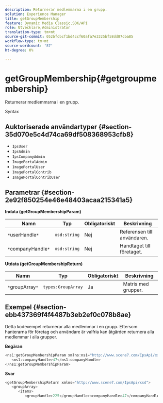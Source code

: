 ```yaml
---
description: Returnerar medlemmarna i en grupp.
solution: Experience Manager
title: getGroupMembership
feature: Dynamic Media Classic,SDK/API
role: Utvecklare,Administratör
translation-type: tm+mt
source-git-commit: 052bfcbcf1bd4ccf60afa7e3325bf58dd07cba85
workflow-type: tm+mt
source-wordcount: '87'
ht-degree: 0%

---
```



# getGroupMembership{#getgroupmembership}

Returnerar medlemmarna i en grupp.

Syntax

## Auktoriserade användartyper {#section-35d070e5c4d74ca69df508368953cfb8}

* `IpsUser`
* `IpsAdmin`
* `IpsCompanyAdmin`
* `ImagePortalAdmin`
* `ImagePortalUser`
* `ImagePortalContrib`
* `ImagePortalContribUser`

## Parametrar {#section-2e92f850254e46e48403acaa215341a5}

**Indata (getGroupMembershipParam)**

| Namn | Typ | Obligatoriskt | Beskrivning |
|---|---|---|---|
| `*`userHandle`*` | `xsd:string` | Nej | Referensen till användaren. |
| `*`companyHandle`*` | `xsd:string` | Nej | Handtaget till företaget. |

**Utdata (getGroupMembershipReturn)**

| Namn | Typ | Obligatoriskt | Beskrivning |
|---|---|---|---|
| `*`groupArray`*` | `types:GroupArray` | Ja | Matris med grupper. |

## Exempel {#section-ebb437369f4f4487b3eb2ef0c078b8ae}

Detta kodexempel returnerar alla medlemmar i en grupp. Eftersom hanterarna för företag och användare är valfria kan åtgärden returnera alla medlemmar i alla grupper.

**Begäran**

```java
<ns1:getGroupMembershipParam xmlns:ns1="http://www.scene7.com/IpsApi/xsd">
   <ns1:companyHandle>47</ns1:companyHandle>
</ns1:getGroupMembershipParam>
```

**Svar**

```java
<getGroupMembershipReturn xmlns="http://www.scene7.com/IpsApi/xsd">
   <groupArray>
      <items>
         <groupHandle>225</groupHandle><companyHandle>47</companyHandle><name>MyGroup</name><isSystemDefined>false</isSystemDefined></items></groupArray></getGroupMembershipReturn>
```

